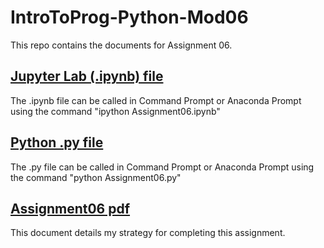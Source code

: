 # IntroToProg-Python-Mod06
This repo contains the documents for Assignment 06.

## [Jupyter Lab (.ipynb) file](https://github.com/deja-monet/IntroToProg-Python-Mod06/blob/main/Assignment06.ipynb)
The .ipynb file can be called in Command Prompt or Anaconda Prompt using the command "ipython Assignment06.ipynb"

## [Python .py file](https://github.com/deja-monet/IntroToProg-Python-Mod06/blob/main/Assignment06.py)
The .py file can be called in Command Prompt or Anaconda Prompt using the command "python Assignment06.py"

## [Assignment06 pdf](https://github.com/deja-monet/IntroToProg-Python-Mod06/blob/main/Monet_Deja_FOP-Su2022_Assignment06.pdf)
This document details my strategy for completing this assignment.
